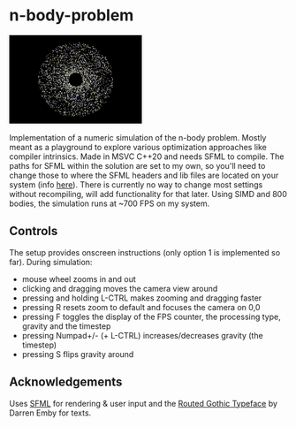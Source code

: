 # n-body-problem

![nbody](output.gif)

Implementation of a numeric simulation of the n-body problem. Mostly meant as a playground to explore various optimization approaches like compiler intrinsics. 
Made in MSVC C++20 and needs SFML to compile. The paths for SFML within the solution are set to my own, so you'll need to change those to where the SFML headers and lib files are located on your system (info [here](https://www.sfml-dev.org/tutorials/2.6/start-vc.php)).
There is currently no way to change most settings without recompiling, will add functionality for that later.
Using SIMD and 800 bodies, the simulation runs at ~700 FPS on my system.

## Controls

The setup provides onscreen instructions (only option 1 is implemented so far). During simulation:
- mouse wheel zooms in and out
- clicking and dragging moves the camera view around
- pressing and holding L-CTRL makes zooming and dragging faster
- pressing R resets zoom to default and focuses the camera on 0,0
- pressing F toggles the display of the FPS counter, the processing type, gravity and the timestep
- pressing Numpad+/- (+ L-CTRL) increases/decreases gravity (the timestep)
- pressing S flips gravity around

## Acknowledgements

Uses [SFML](https://www.sfml-dev.org/index.php) for rendering & user input and the [Routed Gothic Typeface](https://github.com/dse/routed-gothic) by Darren Emby for texts.